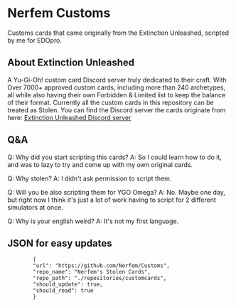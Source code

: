 # Nerfem Customs

Customs cards that came originally from the Extinction Unleashed, scripted by me for EDOpro.

## About Extinction Unleashed

A Yu-Gi-Oh! custom card Discord server truly dedicated to their craft.
With Over 7000+ approved custom cards, including more than 240 archetypes, all while also having their own Forbidden & Limited list to keep the balance of their format.
Currently all the custom cards in this repository can be treated as Stolen.
You can find the Discord server the cards originate from here:
[Extinction Unleashed Discord server](https://discord.gg/extinctionunleashed)

## Q&A

Q: Why did you start scripting this cards?
A: So I could learn how to do it, and was to lazy to try and come up with my own original cards.

Q: Why stolen?
A: I didn't ask permission to script them.

Q: Will you be also scripting them for YGO Omega?
A: No. Maybe one day, but right now I think it's just a lot of work having to script for 2 different simulators at once.

Q: Why is your english weird?
A: It's not my first language.

## JSON for easy updates
```
		{
		"url": "https://github.com/Nerfem/Customs",
		"repo_name": "Nerfem's Stolen Cards",
		"repo_path": "./repositories/customcards",
		"should_update": true,
		"should_read": true
		}
```
